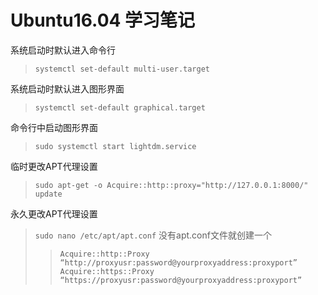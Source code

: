 # Ubuntu16.04 学习笔记

系统启动时默认进入命令行
>```systemctl set-default multi-user.target```

系统启动时默认进入图形界面
>```systemctl set-default graphical.target```

命令行中启动图形界面
>```sudo systemctl start lightdm.service```

临时更改APT代理设置
>```sudo apt-get -o Acquire::http::proxy="http://127.0.0.1:8000/" update```

永久更改APT代理设置
>```sudo nano /etc/apt/apt.conf``` 没有apt.conf文件就创建一个
>>```Acquire::http::Proxy “http://proxyusr:password@yourproxyaddress:proxyport”```
>>```Acquire::https::Proxy “https://proxyusr:password@yourproxyaddress:proxyport”```

